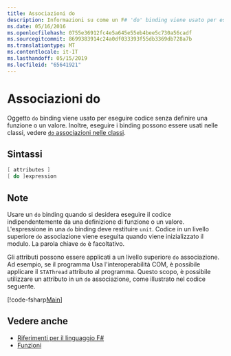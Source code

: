 ```yaml
---
title: Associazioni do
description: Informazioni su come un F# 'do' binding viene usato per eseguire codice senza definire una funzione o un valore.
ms.date: 05/16/2016
ms.openlocfilehash: 0755e36912fc4e5a645e55eb4bee5c730a56cadf
ms.sourcegitcommit: 8699383914c24a0df033393f55db3369db728a7b
ms.translationtype: MT
ms.contentlocale: it-IT
ms.lasthandoff: 05/15/2019
ms.locfileid: "65641921"
---
```

# <a name="do-bindings"></a>Associazioni do

Oggetto `do` binding viene usato per eseguire codice senza definire una funzione o un valore. Inoltre, eseguire i binding possono essere usati nelle classi, vedere [ `do` associazioni nelle classi](../members/do-bindings-in-classes.md).

## <a name="syntax"></a>Sintassi

```fsharp
[ attributes ]
[ do ]expression
```

## <a name="remarks"></a>Note

Usare un `do` binding quando si desidera eseguire il codice indipendentemente da una definizione di funzione o un valore. L'espressione in una `do` binding deve restituire `unit`. Codice in un livello superiore `do` associazione viene eseguita quando viene inizializzato il modulo. La parola chiave `do` è facoltativo.

Gli attributi possono essere applicati a un livello superiore `do` associazione. Ad esempio, se il programma Usa l'interoperabilità COM, è possibile applicare il `STAThread` attributo al programma. Questo scopo, è possibile utilizzare un attributo in un `do` associazione, come illustrato nel codice seguente.

[!code-fsharp[Main](../../../../samples/snippets/fsharp/lang-ref-1/snippet201.fs)]

## <a name="see-also"></a>Vedere anche

- [Riferimenti per il linguaggio F#](../index.md)
- [Funzioni](index.md)
